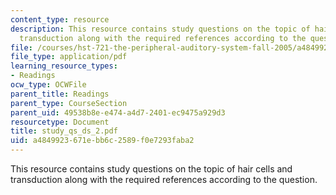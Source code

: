 ```yaml
---
content_type: resource
description: This resource contains study questions on the topic of hair cells and
  transduction along with the required references according to the question.
file: /courses/hst-721-the-peripheral-auditory-system-fall-2005/a4849923671ebb6c2589f0e7293faba2_study_qs_ds_2.pdf
file_type: application/pdf
learning_resource_types:
- Readings
ocw_type: OCWFile
parent_title: Readings
parent_type: CourseSection
parent_uid: 49538b8e-e474-a4d7-2401-ec9475a929d3
resourcetype: Document
title: study_qs_ds_2.pdf
uid: a4849923-671e-bb6c-2589-f0e7293faba2
---
```

This resource contains study questions on the topic of hair cells and transduction along with the required references according to the question.

